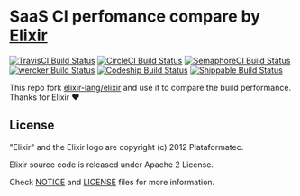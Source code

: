 SaaS CI perfomance compare by [Elixir](https://github.com/elixir-lang/elixir)
=========

[![TravisCI Build Status][1]][2] [![CircleCI Build Status][3]][4] [![SemaphoreCI Build Status][5]][6] [![wercker Build Status][7]][8] [![Codeship Build Status][9]][10] [![Shippable Build Status][11]][12]

[1]: https://travis-ci.org/evalphobia/saas-ci-performance-compare-elixir.svg?branch=master
[2]: https://travis-ci.org/evalphobia/saas-ci-performance-compare-elixir
[3]: https://circleci.com/gh/evalphobia/saas-ci-performance-compare-elixir.svg?style=svg
[4]: https://circleci.com/gh/evalphobia/saas-ci-performance-compare-elixir
[5]: https://semaphoreci.com/api/v1/evalphobia/saas-ci-performance-compare-elixir/branches/master/shields_badge.svg
[6]: https://semaphoreci.com/evalphobia/saas-ci-performance-compare-elixir
[7]: https://app.wercker.com/status/2210c4d5ac6fd554853bcd42356a262c/s/master
[8]: https://app.wercker.com/project/byKey/2210c4d5ac6fd554853bcd42356a262c
[9]: https://app.codeship.com/projects/97f28c50-0b14-0135-a191-4665eb7ab8b1/status?branch=master
[10]: https://app.codeship.com/projects/214888
[11]: https://api.shippable.com/projects/58fdca11d799850b00756b5b/badge?branch=master
[12]: https://app.shippable.com/github/evalphobia/saas-ci-performance-compare-elixir


This repo fork [elixir-lang/elixir](https://github.com/elixir-lang/elixir) and use it to compare the build performance.
Thanks for Elixir :heart:

## License

"Elixir" and the Elixir logo are copyright (c) 2012 Plataformatec.

Elixir source code is released under Apache 2 License.

Check [NOTICE](NOTICE) and [LICENSE](LICENSE) files for more
information.
